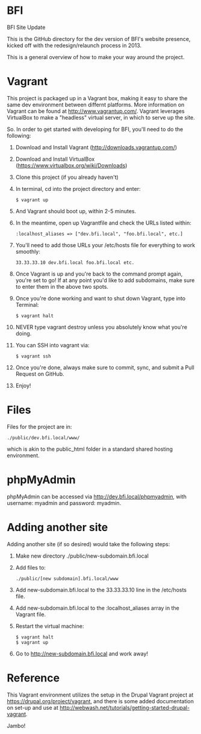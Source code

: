 BFI
===

BFI Site Update

This is the GitHub directory for the dev version of BFI's website presence, kicked off with the redesign/relaunch process in 2013.

This is a general overview of how to make your way around the project.

Vagrant
=======

This project is packaged up in a Vagrant box, making it easy to share the same dev environment between differnt platforms. More information on Vagrant can be found at http://www.vagrantup.com/. Vagrant leverages VirtualBox to make a "headless" virtual server, in which to serve up the site.

So. In order to get started with developing for BFI, you'll need to do the following:

1.	Download and Install Vagrant (http://downloads.vagrantup.com/)
2.	Download and Install VirtualBox (https://www.virtualbox.org/wiki/Downloads)
3.	Clone this project (if you already haven't)
4.	In terminal, cd into the project directory and enter:
	
		$ vagrant up

5.	And Vagrant should boot up, within 2-5 minutes.
6.	In the meantime, open up Vagrantfile and check the URLs listed within:

		:localhost_aliases => ["dev.bfi.local", "foo.bfi.local", etc.]

7.	You'll need to add those URLs your /etc/hosts file for everything to work smoothly:
	
		33.33.33.10 dev.bfi.local foo.bfi.local etc.

8.	Once Vagrant is up and you're back to the command prompt again, you're set to go! If at any point you'd like to add subdomains, make sure to enter them in the above two spots.
9.	Once you're done working and want to shut down Vagrant, type into Terminal:

		$ vagrant halt

10.	NEVER type vagrant destroy unless you absolutely know what you're doing.
11.	You can SSH into vagrant via:

		$ vagrant ssh

12.	Once you're done, always make sure to commit, sync, and submit a Pull Request on GitHub.
13.	Enjoy!

Files
=====

Files for the project are in:

	./public/dev.bfi.local/www/

which is akin to the public_html folder in a standard shared hosting environment.

phpMyAdmin
==========

phpMyAdmin can be accessed via http://dev.bfi.local/phpmyadmin, with username: myadmin and password: myadmin.

Adding another site
===================

Adding another site (if so desired) would take the following steps:

1.	Make new directory ./public/new-subdomain.bfi.local
2.	Add files to:

		./public/[new subdomain].bfi.local/www

3.	Add new-subdomain.bfi.local to the 33.33.33.10 line in the /etc/hosts file.
4.	Add new-subdomain.bfi.local to the :localhost_aliases array in the Vagrant file.
5.	Restart the virtual machine:

		$ vagrant halt
		$ vagrant up

6. Go to http://new-subdomain.bfi.local and work away!

Reference
=========

This Vagrant environment utilizes the setup in the Drupal Vagrant project at https://drupal.org/project/vagrant, and there is some added documentation on set-up and use at http://webwash.net/tutorials/getting-started-drupal-vagrant.

Jambo!
